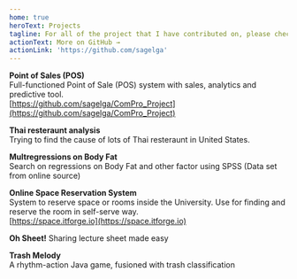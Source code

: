 ```yaml
---
home: true
heroText: Projects
tagline: For all of the project that I have contributed on, please check on my GitHub page.
actionText: More on GitHub →
actionLink: 'https://github.com/sagelga'
---
```


**Point of Sales (POS)**<br>
Full-functioned Point of Sale (POS) system with sales, analytics and predictive tool.<br>
[https://github.com/sagelga/ComPro_Project](https://github.com/sagelga/ComPro_Project)

**Thai resteraunt analysis**<br>
Trying to find the cause of lots of Thai resteraunt in United States.

**Multregressions on Body Fat**<br>
Search on regressions on Body Fat and other factor using SPSS (Data set from online source)

**Online Space Reservation System**<br>
System to reserve space or rooms inside the University. Use for finding and reserve the room in self-serve way.<br>
[https://space.itforge.io](https://space.itforge.io)

**Oh Sheet!**
Sharing lecture sheet made easy

**Trash Melody**<br>
A rhythm-action Java game, fusioned with trash classification

